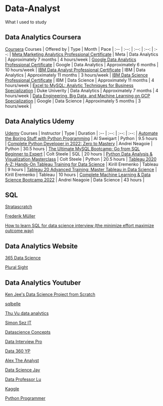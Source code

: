 # Data-Analyst
What I used to study



## Data Analytics Coursera

[Coursera](https://www.coursera.org/) 
Courses | Offered by | Type | Month | Pace |
:-- | :--: | :--: | :--: | :--: |
[Meta Marketing Analytics Professional Certificate](https://www.coursera.org/professional-certificates/facebook-marketing-analytics) | Meta | Data Analytics | Approximately 7 months | 4 hours/week | 
[Google Data Analytics Professional Certificate](https://www.coursera.org/professional-certificates/google-data-analytics) | Google | Data Analytics | Approximately 6 months | 10 hours/week | 
[IBM Data Analyst Professional Certificate](https://www.coursera.org/professional-certificates/ibm-data-analyst) | IBM | Data Analytics | Approximately 11 months | 3 hours/week | 
[IBM Data Science Professional Certificate](https://www.coursera.org/professional-certificates/ibm-data-science) | IBM | Data Science | Approximately 11 months | 4 hours/week | 
[Excel to MySQL: Analytic Techniques for Business Specialization](https://www.coursera.org/specializations/excel-mysql) | Duke Univerity | Data Analytics | Approximately 7 months | 4 hours/week | 
[Data Engineering, Big Data, and Machine Learning on GCP Specialization](https://www.coursera.org/specializations/gcp-data-machine-learning) | Google | Data Science | Approximately 5 months | 3 hours/week | 

## Data Analytics Udemy

[Udemy](https://www.udemy.com/home/my-courses/learning/)
Courses | Instructor | Type | Duration |
:-- | :--: | :--: | :--: |
[Automate the Boring Stuff with Python Programming](https://www.udemy.com/course/automate/) | Al Sweigart | Python | 9.5 hours | 
[Complete Python Developer in 2022: Zero to Mastery](https://www.udemy.com/course/complete-python-developer-zero-to-mastery/) | Andrei Neagoie | Python | 30.5 hours |
[The Ultimate MySQL Bootcamp: Go from SQL Beginner to Expert](https://www.udemy.com/course/the-ultimate-mysql-bootcamp-go-from-sql-beginner-to-expert/learn/lecture/6965504?start=15#overview) | Colt Steele | SQL | 20 hours | 
[Python Data Analysis & Visualization Masterclass](https://www.udemy.com/course/python-data-analysis-visualization/) | Colt Steele | Python |  20.5 hours | 
[Tableau 2020 A-Z: Hands-On Tableau Training for Data Science](https://www.udemy.com/course/tableau10/) | Kirill Eremenko | Tableau | 9 hours | 
[Tableau 20 Advanced Training: Master Tableau in Data Science](https://www.udemy.com/course/tableau10-advanced/) | Kirill Eremenko | Tableau | 10 hours | 
[Complete Machine Learning & Data Science Bootcamp 2022](https://www.udemy.com/course/complete-machine-learning-and-data-science-zero-to-mastery/) | Andrei Neagoie | Data Science | 43 hours | 

## SQL

[Stratascratch](https://www.stratascratch.com/)

[Frederik Müller](https://www.youtube.com/channel/UCuDWqzSSHgHkD0zBwrIXSNQ/playlists)

[How to learn SQL for data science interview (the minimize effort maximize outcome way)](https://www.youtube.com/watch?v=vaD3ZFFNwhM)

## Data Analytics Website

[365 Data Science](https://365datascience.com/courses/)

[Plural Sight](https://www.pluralsight.com/)


## Data Analytics Youtuber

[Ken Jee's Data Science Project from Scratch](https://www.youtube.com/playlist?list=PL2zq7klxX5ASFejJj80ob9ZAnBHdz5O1t)

[sqlbelle]()

[Thu Vu data analytics]()

[Simon Sez IT ]()

[Datascience Concepts]()

[Data Interview Pro]()

[Data 360 YP]()

[Alex The Analyst]()

[Data Science Jay ]()

[Data Professor Lu]()

[Kaggle]()

[Python Programmer]()




